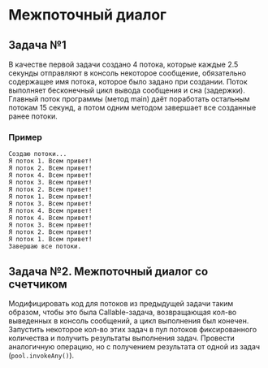 # Межпоточный диалог

## Задача №1

В качестве первой задачи создано 4 потока, которые каждые 2.5 секунды отправляют в консоль некоторое сообщение, обязательно содержащее имя потока, которое было задано при создании. Поток выполняет бесконечный цикл вывода сообщения и сна (задержки). Главный поток программы (метод main) даёт поработать остальным потокам 15 секунд, а потом одним методом завершает все созданные ранее потоки.

### Пример
```
Создаю потоки...
Я поток 1. Всем привет!
Я поток 2. Всем привет!
Я поток 4. Всем привет!
Я поток 3. Всем привет!
Я поток 2. Всем привет!
Я поток 1. Всем привет!
Я поток 3. Всем привет!
Я поток 4. Всем привет!
Я поток 4. Всем привет!
Я поток 3. Всем привет!
Я поток 2. Всем привет!
Я поток 1. Всем привет!
Завершаю все потоки.
```

## Задача №2. Межпоточный диалог со счетчиком

Модифицировать код для потоков из предыдущей задачи таким образом, чтобы это была Callable-задача, возвращающая кол-во выведенных в консоль сообщений, а цикл выполнения был конечен. Запустить некоторое кол-во этих задач в пул потоков фиксированного количества и получить результаты выполнения задач. Провести аналогичную операцию, но с получением результата от одной из задач (`pool.invokeAny()`).